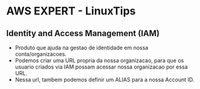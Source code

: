 # AWS EXPERT - LinuxTips

## Identity and Access Management (IAM)

- Produto que ajuda na gestao de identidade em nossa conta/organizacoes.
- Podemos criar uma URL propria da nossa organizacao, para que os usuario criados via IAM possam acessar nossa organizacao por essa URL.
- Nessa url, tambem podemos definir um ALIAS para a nossa Account ID.
